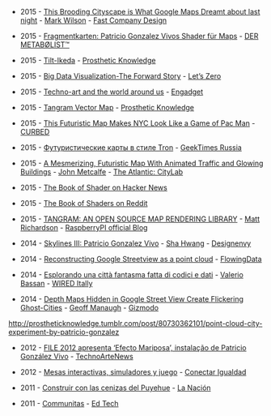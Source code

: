 * 2015 - [This Brooding Cityscape is What Google Maps Dreamt about last night](http://www.fastcodesign.com/3051169/this-brooding-cityscape-is-what-google-maps-dreamt-about-last-night) - [Mark Wilson](https://twitter.com/ctrlzee) - [Fast Company Design](http://www.fastcodesign.com/)

* 2015 - [Fragmentkarten: Patricio Gonzalez Vivos Shader für Maps](http://dermetabolist.de/fragmentkarten-patricio-gonzalez-vivos-shader-fuer-maps/) - [DER METABØLIST™](http://t.co/IFdbJSa4fO)

* 2015 - [Tilt-Ikeda](http://prostheticknowledge.tumblr.com/post/129173686541/tilt-ikeda-creative-coder-patricio-gonzalez-vivo) - [Prosthetic Knowledge](http://prostheticknowledge.tumblr.com/)

* 2015 - [Big Data Visualization-The Forward Story](http://letszero.com/ipsit/big-data-visualization-the-forward-story/) - [Let’s Zero](http://letszero.com/)

* 2015 - [Techno-art and the world around us](http://www.engadget.com/gallery/art-and-design-weekly/) - [Engadget](http://www.engadget.com/) 

* 2015 - [Tangram Vector Map](http://prostheticknowledge.tumblr.com/post/114312452831/tangram-vector-map-proof-of-concept-demo-of) - [Prosthetic Knowledge](http://prostheticknowledge.tumblr.com/)

* 2015 - [This Futuristic Map Makes NYC Look Like a Game of Pac Man](http://ny.curbed.com/archives/2015/03/20/this_futuristic_map_makes_nyc_look_like_a_game_of_pac_man.php) - [CURBED](http://curbed.com/)

* 2015 - [Футуристические карты в стиле Tron](http://geektimes.ru/post/247622/) - [GeekTimes Russia](http://geektimes.ru/)

* 2015 - [A Mesmerizing, Futuristic Map With Animated Traffic and Glowing Buildings](http://www.citylab.com/design/2015/03/a-mesmerizing-futuristic-map-with-animated-traffic-and-glowing-buildings/388285/) - [John Metcalfe](https://twitter.com/citycalfe) - [The Atlantic: CityLab](http://www.citylab.com/)

* 2015 - [The Book of Shader on Hacker News](https://news.ycombinator.com/item?id=9215582)

* 2015 - [The Book of Shaders on Reddit](https://www.reddit.com/r/programming/comments/2zb3z0/the_book_of_shaders/)

* 2015 - [TANGRAM: AN OPEN SOURCE MAP RENDERING LIBRARY](https://www.raspberrypi.org/blog/tangram-an-open-source-map-rendering-library/) - [Matt Richardson](https://twitter.com/MattRichardson) - [RaspberryPI official Blog](https://www.raspberrypi.org/blog/)

* 2014 - [Skylines III: Patricio Gonzalez Vivo](http://designenvy.aiga.org/skylines-iii-patricio-gonzalez-vivo/) - [Sha Hwang](https://twitter.com/shashashasha) - [Designenvy](http://designenvy.aiga.org/)

* 2014 - [Reconstructing Google Streetview as a point cloud](http://flowingdata.com/2014/03/26/reconstructing-google-streetview-as-a-point-cloud/) - [FlowingData](http://flowingdata.com/) 

* 2014 - [Esplorando una città fantasma fatta di codici e dati](http://www.wired.it/tv/esplorando-una-citta-fantasma-fatta-di-codici-e-dati/) - [Valerio Bassan](http://www.wired.it/author/vbassan) - [WIRED Itally](http://www.wired.it/)

* 2014 - [Depth Maps Hidden in Google Street View Create Flickering Ghost-Cities](http://gizmodo.com/depth-maps-hidden-in-google-street-view-create-flickeri-1551425770) - [Geoff Manaugh](https://twitter.com/bldgblog) - [Gizmodo](http://gizmodo.com/)

http://prostheticknowledge.tumblr.com/post/80730362101/point-cloud-city-experiment-by-patricio-gonzalez

* 2012 - [FILE 2012 apresenta ‘Efecto Mariposa’, instalação de Patricio González Vivo](http://www.tecnoartenews.com/esteticas-tecnologicas/file-2012-apresenta-efecto-mariposa-instalacao-de-patricio-gonzalez-vivo/) - [TechnoArteNews](http://www.tecnoartenews.com/)

* 2012 - [Mesas interactivas, simuladores y juego](http://conectarlab.com.ar/mesas-interactivas-simuladores-y-juego/) - [Conectar Igualdad](http://conectarlab.com.ar/mesas-interactivas-simuladores-y-juego/)

* 2011 - [Construir con las cenizas del Puyehue](http://blogs.lanacion.com.ar/ecologico/desarrollo-sustentable/construir-con-las-cenizas-del-puyehue/) - [La Nación](lanacion.com.ar)

* 2011 - [Communitas](http://www.lizbeck.net/2011/05/23/communitas/) - [Ed Tech](http://www.lizbeck.net/)
